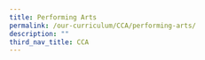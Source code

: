 ```yaml
---
title: Performing Arts
permalink: /our-curriculum/CCA/performing-arts/
description: ""
third_nav_title: CCA
---
```


